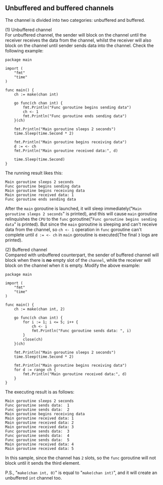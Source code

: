 Unbuffered and buffered channels
----
The channel is divided into two categories: unbuffered and buffered.  

(1) Unbuffered channel  
For unbuffered channel, the sender will block on the channel until the receiver receives the data from the channel, whilst the receiver will also block on the channel until sender sends data into the channel. Check the following example:  

    package main
    
    import (
    	"fmt"
    	"time"
    )
    
    func main() {
    	ch := make(chan int)
    
    	go func(ch chan int) {
    		fmt.Println("Func goroutine begins sending data")
    		ch <- 1
    		fmt.Println("Func goroutine ends sending data")
     	}(ch)
    
    	fmt.Println("Main goroutine sleeps 2 seconds")
    	time.Sleep(time.Second * 2)
    	
    	fmt.Println("Main goroutine begins receiving data")
    	d := <- ch
    	fmt.Println("Main goroutine received data:", d)
    
    	time.Sleep(time.Second)
    }
The running result likes this:  

	Main goroutine sleeps 2 seconds
	Func goroutine begins sending data
	Main goroutine begins receiving data
	Main goroutine received data: 1
	Func goroutine ends sending data
After the `main` goroutine is launched, it will sleep immediately("`Main goroutine sleeps 2 seconds`" is printed), and this will cause `main` goroutine relinquishes the `CPU` to the `func` goroutine("`Func goroutine begins sending data`" is printed). But since the `main` goroutine is sleeping and can't receive data from the channel, so `ch <- 1` operation in `func` goroutine can't complete until `d := <- ch` in `main` goroutine is executed(The final `3` logs are printed).  

(2) Buffered channel  
Compared with unbuffered counterpart, the sender of buffered channel will block when there is **no** empty slot of the `channel`, while the receiver will block on the channel when it is empty. Modify the above example:  

	package main
	
	import (
		"fmt"
		"time"
	)
	
	func main() {
		ch := make(chan int, 2)
	
		go func(ch chan int) {
			for i := 1; i <= 5; i++ {
				ch <- i
				fmt.Println("Func goroutine sends data: ", i)
			}
			close(ch)
		}(ch)
	
		fmt.Println("Main goroutine sleeps 2 seconds")
		time.Sleep(time.Second * 2)
	
		fmt.Println("Main goroutine begins receiving data")
		for d := range ch {
			fmt.Println("Main goroutine received data:", d)
		}
	}
The executing result is as follows:  

	Main goroutine sleeps 2 seconds
	Func goroutine sends data:  1
	Func goroutine sends data:  2
	Main goroutine begins receiving data
	Main goroutine received data: 1
	Main goroutine received data: 2
	Main goroutine received data: 3
	Func goroutine sends data:  3
	Func goroutine sends data:  4
	Func goroutine sends data:  5
	Main goroutine received data: 4
	Main goroutine received data: 5
In this sample, since the channel has `2` slots, so the `func` goroutine will not block until it sends the third element.  

P.S., "`make(chan int, 0)`" is equal to "`make(chan int)`", and it will create an unbuffered `int` channel too.